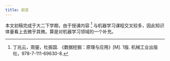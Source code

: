 ```yaml
---
title: 前言
---
```


本文初稿完成于大二下学期，由于授课内容 [^1] 与机器学习课程交叉较多，因此知识体量看上去微乎其微。算是对机器学习领域的一个补充。

[^1]: 丁兆云，周鋆，杜振国. 《数据挖掘：原理与应用》[M]. 1版. 机械工业出版社，978-7-111-69630-8.
